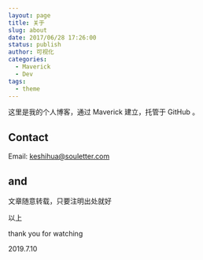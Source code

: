 ```yaml
---
layout: page
title: 关于
slug: about
date: 2017/06/28 17:26:00
status: publish
author: 可视化
categories: 
  - Maverick
  - Dev
tags: 
  - theme
---
```



这里是我的个人博客，通过 Maverick 建立，托管于 GitHub 。


## Contact

Email: keshihua@souletter.com

## and
文章随意转载，只要注明出处就好

以上

thank you for watching

2019.7.10